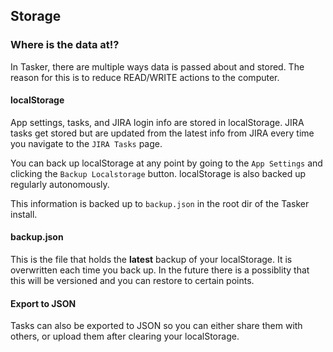 ## Storage

### Where is the data at!?

In Tasker, there are multiple ways data is passed about and stored. The reason for this is to reduce READ/WRITE actions to the computer.

#### localStorage

App settings, tasks, and JIRA login info are stored in localStorage. JIRA tasks get stored but are updated from the latest info from JIRA every time you navigate to the `JIRA Tasks` page.

You can back up localStorage at any point by going to the `App Settings` and clicking the `Backup Localstorage` button. localStorage is also backed up regularly autonomously.

This information is backed up to `backup.json` in the root dir of the Tasker install.


#### backup.json

This is the file that holds the **latest** backup of your localStorage. It is overwritten each time you back up. In the future there is a possiblity that this will be versioned and you can restore to certain points.


#### Export to JSON
Tasks can also be exported to JSON so you can either share them with others, or upload them after clearing your localStorage.